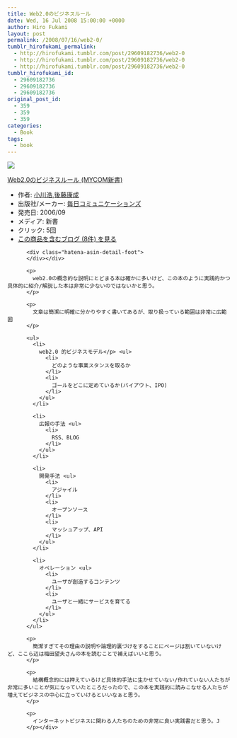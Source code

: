 ```yaml
---
title: Web2.0のビジネスルール
date: Wed, 16 Jul 2008 15:00:00 +0000
author: Hiro Fukami
layout: post
permalink: /2008/07/16/web2-0/
tumblr_hirofukami_permalink:
  - http://hirofukami.tumblr.com/post/29609182736/web2-0
  - http://hirofukami.tumblr.com/post/29609182736/web2-0
  - http://hirofukami.tumblr.com/post/29609182736/web2-0
tumblr_hirofukami_id:
  - 29609182736
  - 29609182736
  - 29609182736
original_post_id:
  - 359
  - 359
  - 359
categories:
  - Book
tags:
  - book
---
```

<div class="section">
  <div class="hatena-asin-detail">
    <p>
      <a href="http://www.amazon.co.jp/gp/product/4839921679/ref=as_li_tf_il?ie=UTF8&camp=247&creative=1211&creativeASIN=4839921679&linkCode=as2&tag=dsea-22" target="_blank"><img border="0" src="http://ws.assoc-amazon.jp/widgets/q?_encoding=UTF8&ASIN=4839921679&Format=_SL160_&ID=AsinImage&MarketPlace=JP&ServiceVersion=20070822&WS=1&tag=dsea-22" /></a><img src="http://www.assoc-amazon.jp/e/ir?t=dsea-22&l=as2&o=9&a=4839921679" width="1" height="1" border="0" alt="" style="border:none!important;margin:0!important;" /> <div class="hatena-asin-detail-info">
        <p>
          <a href="http://www.amazon.co.jp/gp/product/4839921679/ref=as_li_tf_tl?ie=UTF8&camp=247&creative=1211&creativeASIN=4839921679&linkCode=as2&tag=dsea-22" target="_blank">Web2.0のビジネスルール (MYCOM新書)</a><img src="http://www.assoc-amazon.jp/e/ir?t=dsea-22&l=as2&o=9&a=4839921679" width="1" height="1" border="0" alt="" style="border:none!important;margin:0!important;" /> <ul>
            <li>
              <span class="hatena-asin-detail-label">作者:</span> <a href="http://d.hatena.ne.jp/keyword/%BE%AE%C0%EE%B9%C0" class="keyword" target="_blank">小川浩</a>,<a href="http://d.hatena.ne.jp/keyword/%B8%E5%C6%A3%B9%AF%C0%AE" class="keyword" target="_blank">後藤康成</a>
            </li>
            <li>
              <span class="hatena-asin-detail-label">出版社/メーカー:</span> <a href="http://d.hatena.ne.jp/keyword/%CB%E8%C6%FC%A5%B3%A5%DF%A5%E5%A5%CB%A5%B1%A1%BC%A5%B7%A5%E7%A5%F3%A5%BA" class="keyword" target="_blank">毎日コミュニケーションズ</a>
            </li>
            <li>
              <span class="hatena-asin-detail-label">発売日:</span> 2006/09
            </li>
            <li>
              <span class="hatena-asin-detail-label">メディア:</span> 新書
            </li>
            <li>
              <span class="hatena-asin-detail-label">クリック</span>: 5回
            </li>
            <li>
              <a href="http://d.hatena.ne.jp/asin/4839921679" target="_blank">この商品を含むブログ (8件) を見る</a>
            </li>
          </ul></div> 
          
          <div class="hatena-asin-detail-foot">
          </div></div> 
          
          <p>
            web2.0の概念的な説明にとどまる本は確かに多いけど、この本のように実践的かつ具体的に紹介/解説した本は非常に少ないのではないかと思う。
          </p>
          
          <p>
            文章は簡潔に明確に分かりやすく書いてあるが、取り扱っている範囲は非常に広範囲
          </p>
          
          <ul>
            <li>
              web2.0 的ビジネスモデル</p> <ul>
                <li>
                  どのような事業スタンスを取るか
                </li>
                <li>
                  ゴールをどこに定めているか(バイアウト、IPO)
                </li>
              </ul>
            </li>
            
            <li>
              広報の手法 <ul>
                <li>
                  RSS、BLOG
                </li>
              </ul>
            </li>
            
            <li>
              開発手法 <ul>
                <li>
                  アジャイル
                </li>
                <li>
                  オープンソース
                </li>
                <li>
                  マッシュアップ、API
                </li>
              </ul>
            </li>
            
            <li>
              オペレーション <ul>
                <li>
                  ユーザが創造するコンテンツ
                </li>
                <li>
                  ユーザと一緒にサービスを育てる
                </li>
              </ul>
            </li>
          </ul>
          
          <p>
            簡潔すぎてその理由の説明や論理的裏づけをすることにページは割いていないけど、ここら辺は梅田望夫さんの本を読むことで補えばいいと思う。
          </p>
          
          <p>
            結構概念的には押えているけど具体的手法に生かせていない/作れていない人たちが非常に多いことが気になっていたところだったので、この本を実践的に読みこなせる人たちが増えてビジネスの中心に立っていけるといいなぁと思う。
          </p>
          
          <p>
            インターネットビジネスに関わる人たちのための非常に良い実践書だと思う。J
          </p></div>